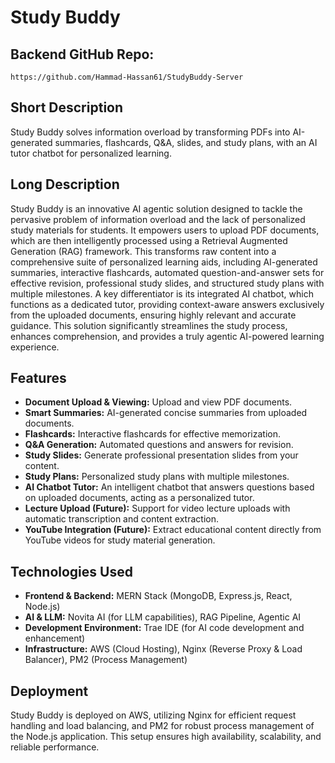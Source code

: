 # Study Buddy

## Backend GitHub Repo:
`https://github.com/Hammad-Hassan61/StudyBuddy-Server`

## Short Description
Study Buddy solves information overload by transforming PDFs into AI-generated summaries, flashcards, Q&A, slides, and study plans, with an AI tutor chatbot for personalized learning.

## Long Description
Study Buddy is an innovative AI agentic solution designed to tackle the pervasive problem of information overload and the lack of personalized study materials for students. It empowers users to upload PDF documents, which are then intelligently processed using a Retrieval Augmented Generation (RAG) framework. This transforms raw content into a comprehensive suite of personalized learning aids, including AI-generated summaries, interactive flashcards, automated question-and-answer sets for effective revision, professional study slides, and structured study plans with multiple milestones. A key differentiator is its integrated AI chatbot, which functions as a dedicated tutor, providing context-aware answers exclusively from the uploaded documents, ensuring highly relevant and accurate guidance. This solution significantly streamlines the study process, enhances comprehension, and provides a truly agentic AI-powered learning experience.

## Features
- **Document Upload & Viewing:** Upload and view PDF documents.
- **Smart Summaries:** AI-generated concise summaries from uploaded documents.
- **Flashcards:** Interactive flashcards for effective memorization.
- **Q&A Generation:** Automated questions and answers for revision.
- **Study Slides:** Generate professional presentation slides from your content.
- **Study Plans:** Personalized study plans with multiple milestones.
- **AI Chatbot Tutor:** An intelligent chatbot that answers questions based on uploaded documents, acting as a personalized tutor.
- **Lecture Upload (Future):** Support for video lecture uploads with automatic transcription and content extraction.
- **YouTube Integration (Future):** Extract educational content directly from YouTube videos for study material generation.

## Technologies Used
- **Frontend & Backend:** MERN Stack (MongoDB, Express.js, React, Node.js)
- **AI & LLM:** Novita AI (for LLM capabilities), RAG Pipeline, Agentic AI
- **Development Environment:** Trae IDE (for AI code development and enhancement)
- **Infrastructure:** AWS (Cloud Hosting), Nginx (Reverse Proxy & Load Balancer), PM2 (Process Management)

## Deployment
Study Buddy is deployed on AWS, utilizing Nginx for efficient request handling and load balancing, and PM2 for robust process management of the Node.js application. This setup ensures high availability, scalability, and reliable performance.


